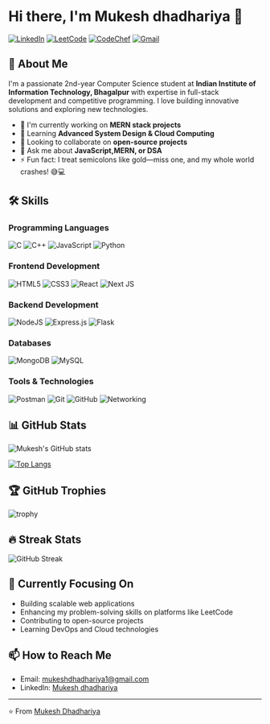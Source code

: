 # Hi there, I'm Mukesh dhadhariya 👋

[![LinkedIn](https://img.shields.io/badge/LinkedIn-0077B5?style=for-the-badge&logo=linkedin&logoColor=white)](https://www.linkedin.com/in/mukesh-dhadhariya-5a4b99290/)
[![LeetCode](https://img.shields.io/badge/-LeetCode-FFA116?style=for-the-badge&logo=LeetCode&logoColor=black)](https://leetcode.com/u/mukeshhdhadhariya/)
[![CodeChef](https://img.shields.io/badge/CodeChef-%23964B00.svg?style=for-the-badge&logo=CodeChef&logoColor=white)](https://www.codechef.com/users/yourusername)
[![Gmail](https://img.shields.io/badge/Gmail-D14836?style=for-the-badge&logo=gmail&logoColor=white)](mailto:mukeshdhadhariya1@gmail.com)

## 🚀 About Me

I'm a passionate 2nd-year Computer Science student at **Indian Institute of Information Technology, Bhagalpur** with expertise in full-stack development and competitive programming. I love building innovative solutions and exploring new technologies.

- 🔭 I'm currently working on **MERN stack projects**
- 🌱 Learning **Advanced System Design & Cloud Computing**
- 👯 Looking to collaborate on **open-source projects**
- 💬 Ask me about **JavaScript,MERN, or DSA**
- ⚡ Fun fact: I treat semicolons like gold—miss one, and my whole world crashes! 😅💻

## 🛠️ Skills

### Programming Languages
![C](https://img.shields.io/badge/c-%2300599C.svg?style=for-the-badge&logo=c&logoColor=white)
![C++](https://img.shields.io/badge/c++-%2300599C.svg?style=for-the-badge&logo=c%2B%2B&logoColor=white)
![JavaScript](https://img.shields.io/badge/javascript-%23323330.svg?style=for-the-badge&logo=javascript&logoColor=%23F7DF1E)
![Python](https://img.shields.io/badge/python-%23323330.svg?style=for-the-badge&logo=python&logoColor=%23F7DF5E)


### Frontend Development
![HTML5](https://img.shields.io/badge/html5-%23E34F26.svg?style=for-the-badge&logo=html5&logoColor=white)
![CSS3](https://img.shields.io/badge/css3-%231572B6.svg?style=for-the-badge&logo=css3&logoColor=white)
![React](https://img.shields.io/badge/react-%2320232a.svg?style=for-the-badge&logo=react&logoColor=%2361DAFB)
![Next JS](https://img.shields.io/badge/Next-black?style=for-the-badge&logo=next.js&logoColor=white)

### Backend Development
![NodeJS](https://img.shields.io/badge/node.js-6DA55F?style=for-the-badge&logo=node.js&logoColor=white)
![Express.js](https://img.shields.io/badge/express.js-%23404d59.svg?style=for-the-badge&logo=express&logoColor=%2361DAFB)
![Flask](https://img.shields.io/badge/flask-%23000.svg?style=for-the-badge&logo=flask&logoColor=white)

### Databases
![MongoDB](https://img.shields.io/badge/MongoDB-%234ea94b.svg?style=for-the-badge&logo=mongodb&logoColor=white)
![MySQL](https://img.shields.io/badge/mysql-%2300f.svg?style=for-the-badge&logo=mysql&logoColor=white)

### Tools & Technologies
![Postman](https://img.shields.io/badge/Postman-FF6C37?style=for-the-badge&logo=postman&logoColor=white)
![Git](https://img.shields.io/badge/git-%23F05033.svg?style=for-the-badge&logo=git&logoColor=white)
![GitHub](https://img.shields.io/badge/github-%23121011.svg?style=for-the-badge&logo=github&logoColor=white)
![Networking](https://img.shields.io/badge/Networking-Expert-orange?style=for-the-badge)

## 📊 GitHub Stats

![Mukesh's GitHub stats](https://github-readme-stats.vercel.app/api?username=mukeshdhadhariya&show_icons=true&theme=radical)

[![Top Langs](https://github-readme-stats.vercel.app/api/top-langs/?username=mukeshdhadhariya&layout=compact&theme=radical)](https://github.com/mukeshdhadhariya/github-readme-stats)

## 🏆 GitHub Trophies

![trophy](https://github-profile-trophy.vercel.app/?username=mukeshdhadhariya&theme=onedark&no-frame=true&row=1)

## 🔥 Streak Stats

![GitHub Streak](https://streak-stats.demolab.com/?user=mukeshdhadhariya&theme=radical)

## 🎯 Currently Focusing On

- Building scalable web applications
- Enhancing my problem-solving skills on platforms like LeetCode
- Contributing to open-source projects
- Learning DevOps and Cloud technologies

## 📫 How to Reach Me

- Email: mukeshdhadhariya1@gmail.com
- LinkedIn: [Mukesh dhadhariya](https://www.linkedin.com/in/mukesh-dhadhariya-5a4b99290/)

---

⭐️ From [Mukesh Dhadhariya](https://github.com/mukeshdhadhariya)
